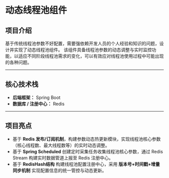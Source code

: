 # 动态线程池组件

## **项目介绍**
基于传统线程池参数不好配置，需要强依赖开发人员的个人经验和知识的问题，设计并实现了动态线程池组件。
该组件具备线程池参数的动态调整与实时监控功能，以适应不同阶段线程池需求的变化，可以有效应对线程池使用过程中可能出现的各种问题。

---

## **核心技术栈**
- **后端框架：** Spring Boot
- **数据库 / 注册中心：** Redis

---
## **项目亮点**
* 基于 **Redis 发布/订阅机制**，构建参数动态热更新模块，实现线程池核心参数（核心线程数、最大线程数等）的实时动态调整。
* 基于 **Spring Scheduled** 创建定时采集任务收集线程池核心参数，通过 Redis Stream 构建实时数据管道上报至 Redis 注册中心。
* 基于 **RedisHash结构** 构建线程池配置注册中心，采用 **版本号+时间戳+增量同步机制** 实现配置信息的统一管控与动态更新。